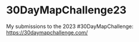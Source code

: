 # 30DayMapChallenge23
My submissions to the 2023 #30DayMapChallenge: https://30daymapchallenge.com/
